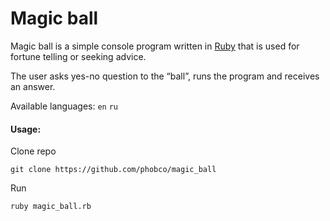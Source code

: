 # Magic ball

Magic ball is a simple console program written in [Ruby](https://en.wikipedia.org/wiki/Ruby_(programming_language)) that is used for fortune telling or seeking advice.

The user asks yes-no question to the “ball”, runs the program and receives an answer.

Available languages: `en` `ru`

#### Usage:

Clone repo
```
git clone https://github.com/phobco/magic_ball
```

Run
```
ruby magic_ball.rb
```

